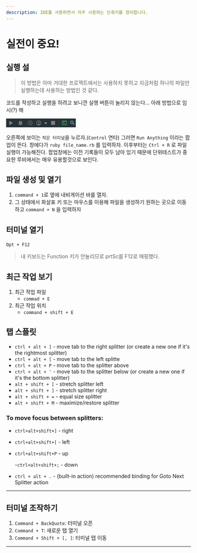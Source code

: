 ```yaml
---
description: IDE를 사용하면서 자주 사용하는 단축키를 정리합니다.
---
```


# 실전이 중요!

## 실행 설

> 이 방법은 아마 거대한 프로젝트에서는 사용하지 못하고 지금처럼 하나의 파일만 실행하는데 사용하는 방법인 것 같다.

코드를 작성하고 실행을 하려고 보니깐 실행 버튼이 눌리지 않는다... 아래 방법으로 임시\(?\) 해

![&#xC2E4;&#xD589; &#xBC84;&#xD2BC;&#xC774; &#xB20C;&#xB9AC;&#xC9C0; &#xC54A;&#xB294;&#xB2E4;...](../../../.gitbook/assets/rubymine1.png)

오른쪽에 보이는 `작은 터미널`을 누르자.\(`Control` 연타\) 그러면 `Run Anything` 이라는 팝업이 뜬다. 창에다가 `ruby file_name.rb` 를 입력하자. 이후부터는 `Ctrl + R` 로 파일 실행이 가능해진다. 팝업창에는 이전 기록들이 모두 남아 있기 때문에 단위테스트가 중요한 루비에서는 매우 유용할것으로 보인다.

## 파일 생성 및 열기

1. `command + 1`로 옆에 내비게이션 바를 열자.
2. 그 상태에서 화살표 키 또는 마우스를 이용해 파일을 생성하기 원하는 곳으로 이동하고 `command + N` 을 입력하자

## 터미널 열기

`Opt + F12`

> 내 키보드는 Function 키가 안눌리므로 prtSc를 F12로 매핑했다.

## 최근 작업 보기

1. 최근 작업 파일
   * `commad + E`
2. 최근 작업 위치
   * `command + shift + E`

## 탭 스플릿

* `ctrl + alt + ]` - move tab to the right splitter \(or create a new one if it's the rightmost splitter\)
* `ctrl + alt + [` - move tab to the left splitte 
* `ctrl + alt + P` - move tab to the splitter above
* `ctrl + alt + '` - move tab to the splitter below \(or create a new one if it's the bottom splitter\)
* `alt + shift + [` - stretch splitter left
* `alt + shift + ]` - stretch splitter right
* `alt + shift + =` - equal size splitter
* `alt + shift + M` - maximize/restore splitter

### To move focus between splitters:

* `ctrl+alt+shift+]` - right
* `ctrl+alt+shift+[` - left
* `ctrl+alt+shift+P` - up

  -`ctrl+alt+shift+;` - down

* `ctrl + alt + .` - \(built-in action\) recommended binding for Goto Next Splitter action

-----
## 터미널 조작하기

1. `Command + BackQuote`: 터미널 오픈
2. `Command + T`: 새로운 탭 열기
3. `Command + Shift + [, ]`: 터미널 탭 이동

-----

